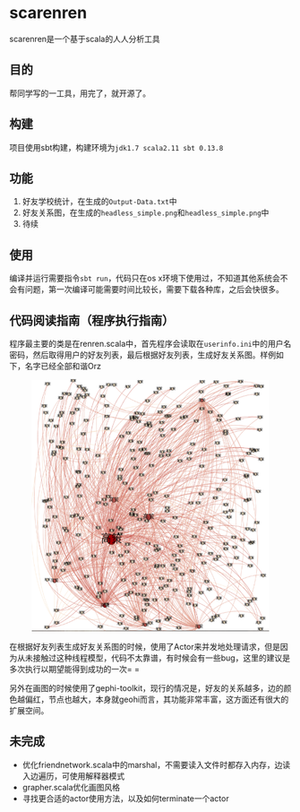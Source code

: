 # scarenren

scarenren是一个基于scala的人人分析工具

## 目的

帮同学写的一工具，用完了，就开源了。

## 构建

项目使用sbt构建，构建环境为`jdk1.7 scala2.11 sbt 0.13.8`

## 功能

1. 好友学校统计，在生成的`Output-Data.txt`中
2. 好友关系图，在生成的`headless_simple.png`和`headless_simple.png`中
3. 待续

## 使用

编译并运行需要指令`sbt run`，代码只在os x环境下使用过，不知道其他系统会不会有问题，第一次编译可能需要时间比较长，需要下载各种库，之后会快很多。

## 代码阅读指南（程序执行指南）

程序最主要的类是在renren.scala中，首先程序会读取在`userinfo.ini`中的用户名密码，然后取得用户的好友列表，最后根据好友列表，生成好友关系图。样例如下，名字已经全部和谐Orz

<figure>
	<img src="./example.png" height="450">
</figure>

在根据好友列表生成好友关系图的时候，使用了Actor来并发地处理请求，但是因为从未接触过这种线程模型，代码不太靠谱，有时候会有一些bug，这里的建议是多次执行以期望能得到成功的一次= =

另外在画图的时候使用了gephi-toolkit，现行的情况是，好友的关系越多，边的颜色越偏红，节点也越大，本身就geohi而言，其功能非常丰富，这方面还有很大的扩展空间。

## 未完成

* 优化friendnetwork.scala中的marshal，不需要读入文件时都存入内存，边读入边遍历，可使用解释器模式
* grapher.scala优化画图风格
* 寻找更合适的actor使用方法，以及如何terminate一个actor